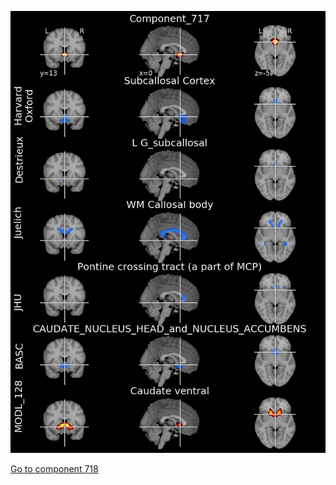 


![717](preliminary/717.jpg "Component 717")

[Go to component 718](https://parietal-inria.github.io/MODL_atlas/1024/718 "Component 718")